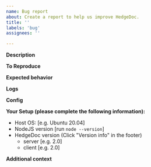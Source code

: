```yaml
---
name: Bug report
about: Create a report to help us improve HedgeDoc.
title: ''
labels: 'bug'
assignees: ''

---
```


<!-- If you're requesting an improvement for an existing feature, then please consider filling out an "enhancement request" instead! -->
<!-- If you're requesting a new feature, that isn't part of this project yet, then please consider filling out a "feature request" instead! -->

**Description**
<!-- A clear and concise description of what the bug is. -->

**To Reproduce**
<!-- Steps to reproduce the behavior:
1. Go to '...'
2. Click on '....'
3. Scroll down to '....'
4. See error -->

**Expected behavior**
<!-- A clear and concise description of what you expected to happen. -->

**Logs**
<!-- If applicable, add an excerpt from the server logs where the error is reported. Remember to censor sensitive values. -->

**Config**
<!-- If applicable, copy and paste your config (or ideally only relevant parts of it) here. Remember to censor sensitive values. -->

**Your Setup (please complete the following information):**
 - Host OS: [e.g. Ubuntu 20.04]
 - NodeJS version [run `node --version`]
 - HedgeDoc version (Click "Version info" in the footer)
     - server [e.g. 2.0]
     - client [e.g. 2.0]

**Additional context**
<!-- Add any other context about the problem here. -->
